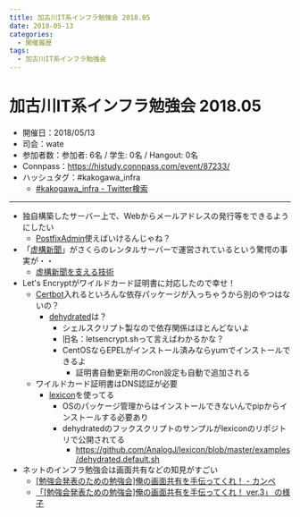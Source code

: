 ```yaml
---
title: 加古川IT系インフラ勉強会 2018.05
date: 2018-05-13
categories:
  - 開催履歴
tags:
  - 加古川IT系インフラ勉強会
---
```


# 加古川IT系インフラ勉強会 2018.05

* 開催日：2018/05/13
* 司会：wate
* 参加者数：参加者: 6名 / 学生:  0名 / Hangout:  0名
* Connpass：https://histudy.connpass.com/event/87233/
* ハッシュタグ：#kakogawa_infra
  * [#kakogawa_infra - Twitter検索](https://twitter.com/search?q=%23kakogawa_infra&src=typd)

---

* 独自構築したサーバー上で、Webからメールアドレスの発行等をできるようにしたい
  * [PostfixAdmin](http://postfixadmin.sourceforge.net/)使えばいけるんじゃね？
* 「[虚構新聞](http://kyoko-np.net/)」がさくらのレンタルサーバーで運営されているという驚愕の事実が・・
  * [虚構新聞を支える技術](https://note.mu/arar/n/ne5eea37855f0)
* Let's Encryptがワイルドカード証明書に対応したので幸せ！
  * [Certbot](https://certbot.eff.org/)入れるといろんな依存パッケージが入っちゃうから別のやつはないの？
    * [dehydrated](https://github.com/lukas2511/dehydrated)は？
      * シェルスクリプト製なので依存関係はほとんどないよ
      * 旧名：letsencrypt.shって言えばわかるかな？
      * CentOSならEPELがインストール済みならyuｍでインストールできるよ
        * 証明書自動更新用のCron設定も自動で追加される
  * ワイルドカード証明書はDNS認証が必要
    * [lexicon](https://github.com/AnalogJ/lexicon)を使ってる
      * OSのパッケージ管理からはインストールできないんでpipからインストールする必要あり
      * dehydratedのフックスクリプトのサンプルがlexiconのリポジトリで公開されてる
        * https://github.com/AnalogJ/lexicon/blob/master/examples/dehydrated.default.sh
* ネットのインフラ勉強会は画面共有などの知見がすごい
  * [[勉強会発表のための勉強会]俺の画面共有を手伝ってくれ！ - カンペ](https://wiki.infra-workshop.tech/%E5%8B%89%E5%BC%B7%E4%BC%9A%E3%83%AD%E3%82%B0/2018/01/15/%E4%BF%BA%E3%81%AE%E7%94%BB%E9%9D%A2%E5%85%B1%E6%9C%89%E3%82%92%E6%89%8B%E4%BC%9D%E3%81%A3%E3%81%A6%E3%81%8F%E3%82%8C_%E3%82%AB%E3%83%B3%E3%83%9A)
  * [「[勉強会発表ための勉強会]俺の画面共有を手伝ってくれ！ ver.3」 の様子](https://www.youtube.com/watch?v=Y6sndX0ti3U)

